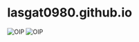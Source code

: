 # lasgat0980.github.io
![OIP](https://github.com/user-attachments/assets/6a79aefc-0826-4b13-bc66-7c0a417088a8)
![OIP](https://github.com/user-attachments/assets/ec6d6ed1-92f1-4ac8-a285-3ef2e5255630)
